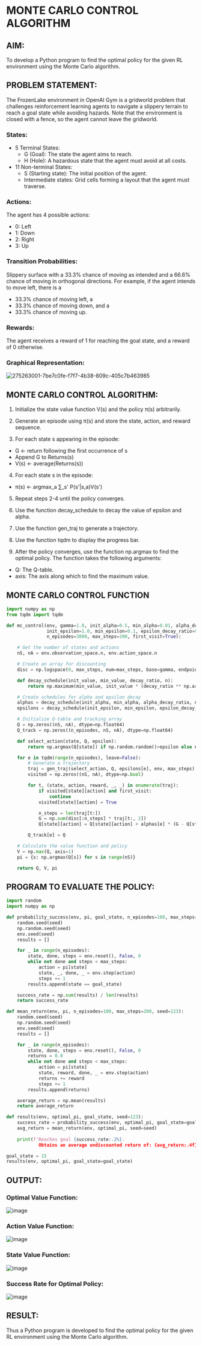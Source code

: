 # MONTE CARLO CONTROL ALGORITHM

## AIM:
To develop a Python program to find the optimal policy for the given RL environment using the Monte Carlo algorithm.

## PROBLEM STATEMENT:
The FrozenLake environment in OpenAI Gym is a gridworld problem that challenges reinforcement learning agents to navigate a slippery terrain to reach a goal state while avoiding hazards. Note that the environment is closed with a fence, so the agent cannot leave the gridworld.

### States:

* 5 Terminal States:
  * G (Goal): The state the agent aims to reach.
  * H (Hole): A hazardous state that the agent must avoid at all costs.
* 11 Non-terminal States:
  * S (Starting state): The initial position of the agent.
  * Intermediate states: Grid cells forming a layout that the agent must traverse.

### Actions:
The agent has 4 possible actions:

* 0: Left
* 1: Down
* 2: Right
* 3: Up

### Transition Probabilities:
Slippery surface with a 33.3% chance of moving as intended and a 66.6% chance of moving in orthogonal directions. For example, if the agent intends to move left, there is a

* 33.3% chance of moving left, a
* 33.3% chance of moving down, and a
* 33.3% chance of moving up.

### Rewards:
The agent receives a reward of 1 for reaching the goal state, and a reward of 0 otherwise.

### Graphical Representation:
![275263001-7be7c0fe-f7f7-4b38-809c-405c7b463985](https://github.com/Aashima02/monte-carlo-control/assets/93427086/a60f5e62-fc31-431d-85cc-a41ca168010c)


## MONTE CARLO CONTROL ALGORITHM:
1. Initialize the state value function V(s) and the policy π(s) arbitrarily.

2. Generate an episode using π(s) and store the state, action, and reward sequence.

3. For each state s appearing in the episode:
  * G ← return following the first occurrence of s
  * Append G to Returns(s)
  * V(s) ← average(Returns(s))

4. For each state s in the episode:
  * π(s) ← argmax_a ∑_s' P(s'|s,a)V(s')

5. Repeat steps 2-4 until the policy converges.

6. Use the function decay_schedule to decay the value of epsilon and alpha.

7. Use the function gen_traj to generate a trajectory.

8. Use the function tqdm to display the progress bar.

9. After the policy converges, use the function np.argmax to find the optimal policy. The function takes the following arguments:
  * Q: The Q-table.
  * axis: The axis along which to find the maximum value.

## MONTE CARLO CONTROL FUNCTION
```python
import numpy as np
from tqdm import tqdm

def mc_control(env, gamma=1.0, init_alpha=0.5, min_alpha=0.01, alpha_decay_ratio=0.5,
               init_epsilon=1.0, min_epsilon=0.1, epsilon_decay_ratio=0.9,
               n_episodes=3000, max_steps=200, first_visit=True):

    # Get the number of states and actions
    nS, nA = env.observation_space.n, env.action_space.n

    # Create an array for discounting
    disc = np.logspace(0, max_steps, num=max_steps, base=gamma, endpoint=False)

    def decay_schedule(init_value, min_value, decay_ratio, n):
        return np.maximum(min_value, init_value * (decay_ratio ** np.arange(n))

    # Create schedules for alpha and epsilon decay
    alphas = decay_schedule(init_alpha, min_alpha, alpha_decay_ratio, n_episodes)
    epsilons = decay_schedule(init_epsilon, min_epsilon, epsilon_decay_ratio, n_episodes)

    # Initialize Q-table and tracking array
    Q = np.zeros((nS, nA), dtype=np.float64)
    Q_track = np.zeros((n_episodes, nS, nA), dtype=np.float64)

    def select_action(state, Q, epsilon):
        return np.argmax(Q[state]) if np.random.random()>epsilon else np.random.randint(nA)

    for e in tqdm(range(n_episodes), leave=False):
        # Generate a trajectory
        traj = gen_traj(select_action, Q, epsilons[e], env, max_steps)
        visited = np.zeros((nS, nA), dtype=np.bool)

        for t, (state, action, reward, _, _) in enumerate(traj):
            if visited[state][action] and first_visit:
                continue
            visited[state][action] = True

            n_steps = len(traj[t:])
            G = np.sum(disc[:n_steps] * traj[t:, 2])
            Q[state][action] = Q[state][action] + alphas[e] * (G - Q[state][action])

        Q_track[e] = Q

    # Calculate the value function and policy
    V = np.max(Q, axis=1)
    pi = {s: np.argmax(Q[s]) for s in range(nS)}

    return Q, V, pi

```
## PROGRAM TO EVALUATE THE POLICY:
```python
import random
import numpy as np

def probability_success(env, pi, goal_state, n_episodes=100, max_steps=200, seed=123):
    random.seed(seed)
    np.random.seed(seed)
    env.seed(seed)
    results = []

    for _ in range(n_episodes):
        state, done, steps = env.reset(), False, 0
        while not done and steps < max_steps:
            action = pi[state]
            state, _, done, _ = env.step(action)
            steps += 1
        results.append(state == goal_state)

    success_rate = np.sum(results) / len(results)
    return success_rate

def mean_return(env, pi, n_episodes=100, max_steps=200, seed=123):
    random.seed(seed)
    np.random.seed(seed)
    env.seed(seed)
    results = []

    for _ in range(n_episodes):
        state, done, steps = env.reset(), False, 0
        returns = 0.0
        while not done and steps < max_steps:
            action = pi[state]
            state, reward, done, _ = env.step(action)
            returns += reward
            steps += 1
        results.append(returns)

    average_return = np.mean(results)
    return average_return

def results(env, optimal_pi, goal_state, seed=123):
    success_rate = probability_success(env, optimal_pi, goal_state=goal_state, seed=seed)
    avg_return = mean_return(env, optimal_pi, seed=seed)
    
    print(f'Reaches goal {success_rate:.2%}. 
  			Obtains an average undiscounted return of: {avg_return:.4f}.')

goal_state = 15
results(env, optimal_pi, goal_state=goal_state)

```
## OUTPUT:

### Optimal Value Function:
![image](https://github.com/anithapalani2123/monte-carlo-control/assets/94184990/5f5d5d78-1f6f-44a4-9c5e-23fb998d231e)


### Action Value Function:
![image](https://github.com/anithapalani2123/monte-carlo-control/assets/94184990/7a6e66ec-d92a-4652-ac32-71276cc8236c)


### State Value Function:
![image](https://github.com/anithapalani2123/monte-carlo-control/assets/94184990/6792c265-7e89-4835-beb4-e1d5e0527d01)


### Success Rate for Optimal Policy:
![image](https://github.com/anithapalani2123/monte-carlo-control/assets/94184990/5c9607c8-f4e7-4c80-b051-18ade005a348)


## RESULT:

Thus a Python program is developed to find the optimal policy for the given RL environment using the Monte Carlo algorithm.
